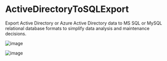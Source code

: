 # ActiveDirectoryToSQLExport
Export Active Directory or Azure Active Directory data to MS SQL or MySQL relational database formats to simplify data analysis and maintenance decisions.

![image](https://github.com/karlpothast/ActiveDirectoryToSQLExport/assets/13120778/7aa613ae-b4d0-4748-9f7f-8c9331861262)

![image](https://github.com/karlpothast/ActiveDirectoryToSQLExport/assets/13120778/bec5f658-6500-4582-bfe1-9c39323b6d9e)
